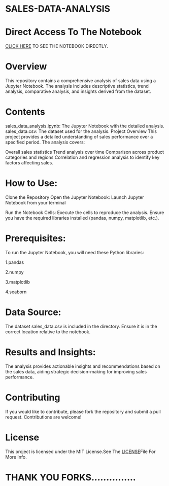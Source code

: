# SALES-DATA-ANALYSIS

# Direct Access To The Notebook
[CLICK HERE]() TO SEE THE NOTEBOOK DIRECTLY.
# Overview
This repository contains a comprehensive analysis of sales data using a Jupyter Notebook. The analysis includes descriptive statistics, trend analysis, comparative analysis, and insights derived from the dataset.

# Contents
sales_data_analysis.ipynb: The Jupyter Notebook with the detailed analysis.
sales_data.csv: The dataset used for the analysis.
Project Overview
This project provides a detailed understanding of sales performance over a specified period. The analysis covers:

Overall sales statistics
Trend analysis over time
Comparison across product categories and regions
Correlation and regression analysis to identify key factors affecting sales.

# How to Use:

Clone the Repository
Open the Jupyter Notebook:
Launch Jupyter Notebook from your terminal

Run the Notebook Cells:
Execute the cells to reproduce the analysis. Ensure you have the required libraries installed (pandas, numpy, matplotlib, etc.).

# Prerequisites:

To run the Jupyter Notebook, you will need these Python libraries:

1.pandas


2.numpy


3.matplotlib


4.seaborn

# Data Source:
The dataset sales_data.csv is included in the directory. Ensure it is in the correct location relative to the notebook.

# Results and Insights:
The analysis provides actionable insights and recommendations based on the sales data, aiding strategic decision-making for improving sales performance.

# Contributing
If you would like to contribute, please fork the repository and submit a pull request. Contributions are welcome!

# License
This project is licensed under the MIT License.See The [LICENSE](https://github.com/MEHRAN-DEV-AI/SALES-DATA-ANALYSIS/blob/main/LICENSE)File For More Info.


# THANK YOU FORKS...............


